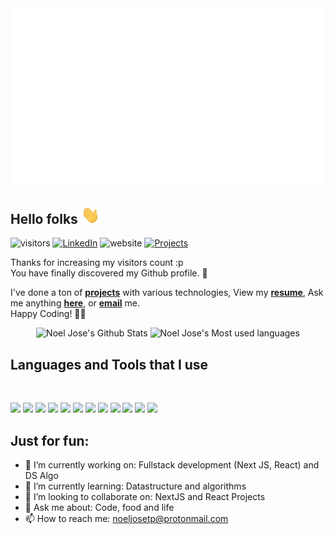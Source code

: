 
<img src="https://github.com/noel-jose/noel-jose/blob/main/grab-landingpage.gif">

<h2> Hello folks <img src="https://github.com/noel-jose/noel-jose/blob/main/gifs/Hi.gif" width="30px"> </h2>



![visitors](https://visitor-badge.glitch.me/badge?page_id=noel-jose.noel-jose)
<a href="https://www.linkedin.com/in/noel-jose-t-p-97527618b/" target="_blank"><img src="https://img.shields.io/badge/LinkedIn-%230077B5.svg?&style=flat-square&logo=linkedin&logoColor=white" alt="LinkedIn"></a>
<img src="https://img.shields.io/static/v1?label=Website&message=noel-jose.github.io&color=%230076D6&style=flat-square&logo=internet-explorer&logoColor=%230076D6" alt="website"/>
</a>
<a href="https://github.com/noel-jose/" target="_blank">
<img src="https://img.shields.io/badge/Projects-7-yellow?&style=flat-square" alt="Projects"/>
</a>
<br>

Thanks for increasing my visitors count :p  <br>
You have finally discovered my Github profile. 👋
<br>


I've done a ton of **[projects](https://github.com/noel-jose/)** with various technologies, 
View my **[resume]()**, 
Ask me anything **[here](https://github.com/noel-jose/noel-jose/issues/new)**, 
or **[email](mailto:noeljosetp@protonmail.com)** me. 
<br>
Happy Coding! 💪🏽 <br>


<div align="center">
<img  height = "160" src="https://github-readme-stats.vercel.app/api?username=noel-jose&show_icons=true&hide_border=true&theme=dark&count_private=true" alt="Noel Jose's Github Stats">
<img src="https://github-readme-stats.vercel.app/api/top-langs/?username=noel-jose&show_icons=true&hide_border=true&theme=dark&count_private=true" alt="Noel Jose's Most used languages">
</div>



<h2><strong>Languages and Tools that I use</strong></h2>  <br>

<code><img height="30" src="https://img.shields.io/badge/Python-3776AB?style=for-the-badge&logo=python&logoColor=white"></code>
<code><img height="30" src="https://img.shields.io/badge/HTML-239120?style=for-the-badge&logo=html5&logoColor=white"></code>
<code><img height="30" src="https://img.shields.io/badge/CSS-239120?&style=for-the-badge&logo=css3&logoColor=white"></code>
<code><img height="30" src="https://img.shields.io/badge/JavaScript-F7DF1E?style=for-the-badge&logo=javascript&logoColor=black"></code>
<code><img height="30" src="https://img.shields.io/badge/Node.js-43853D?style=for-the-badge&logo=node.js&logoColor=white"></code>
<code><img height="30" src="https://img.shields.io/badge/C%2B%2B-00599C?style=for-the-badge&logo=c%2B%2B&logoColor=white"></code>
<code><img height="30" src="https://img.shields.io/badge/Java-ED8B00?style=for-the-badge&logo=java&logoColor=white"></code>
<code><img height="30" src="https://img.shields.io/badge/React-20232A?style=for-the-badge&logo=react&logoColor=61DAFB"></code>
<code><img height="30" src="https://img.shields.io/badge/Bootstrap-563D7C?style=for-the-badge&logo=bootstrap&logoColor=white"></code>
<code><img height="30" src="https://img.shields.io/badge/Laravel-FF2D20?style=for-the-badge&logo=laravel&logoColor=white"></code>
<code><img height="30" src="https://img.shields.io/badge/MySQL-00000F?style=for-the-badge&logo=mysql&logoColor=white"></code>
<code><img height="30" src="https://img.shields.io/badge/Netlify-00C7B7?style=for-the-badge&logo=netlify&logoColor=white"></code>
<div align="center">

</div>
<h2><strong>Just for fun:</strong></h2>

- 🔭 I’m currently working on: Fullstack development (Next JS, React) and DS Algo
- 🌱 I’m currently learning: Datastructure and algorithms
- 👯 I’m looking to collaborate on: NextJS and React Projects
- 💬 Ask me about: Code, food and life
- 📫 How to reach me: noeljosetp@protonmail.com

<br>
